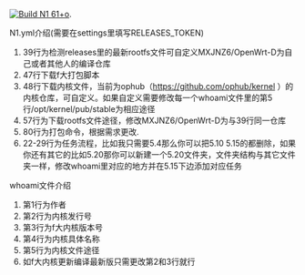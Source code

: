 [![Build N1 61+o](https://github.com/MXJNZ6/Flippy-D/actions/workflows/N1.yml/badge.svg)](https://github.com/MXJNZ6/Flippy-D/actions/workflows/N1.yml).

N1.yml介绍(需要在settings里填写RELEASES_TOKEN)
1. 39行为检测releases里的最新rootfs文件可自定义MXJNZ6/OpenWrt-D为自己或者其他人的编译仓库
2. 47行下载f大打包脚本
3. 48行下载内核文件，当前为ophub（https://github.com/ophub/kernel ）的内核仓库，可自定义。如果自定义需要修改每一个whoami文件里的第5行/opt/kernel/pub/stable为相应途径
4. 57行为下载rootfs文件途径，修改MXJNZ6/OpenWrt-D为与39行同一仓库
5. 80行为打包命令，根据需求更改.
6. 22-29行为任务流程，比如我只需要5.4那么你可以把5.10 5.15的都删除，如果你还有其它的比如5.20那你可以新建一个5.20文件夹，文件夹结构与其它文件夹一样，修改whoami里对应的地方并在5.15下边添加对应任务

whoami文件介绍
1. 第1行为作者
2. 第2行为内核发行号
3. 第3行为f大内核版本号
4. 第4行为内核具体名称
5. 第5行为内核文件途径
6. 如f大内核更新编译最新版只需更改第2和3行就行
